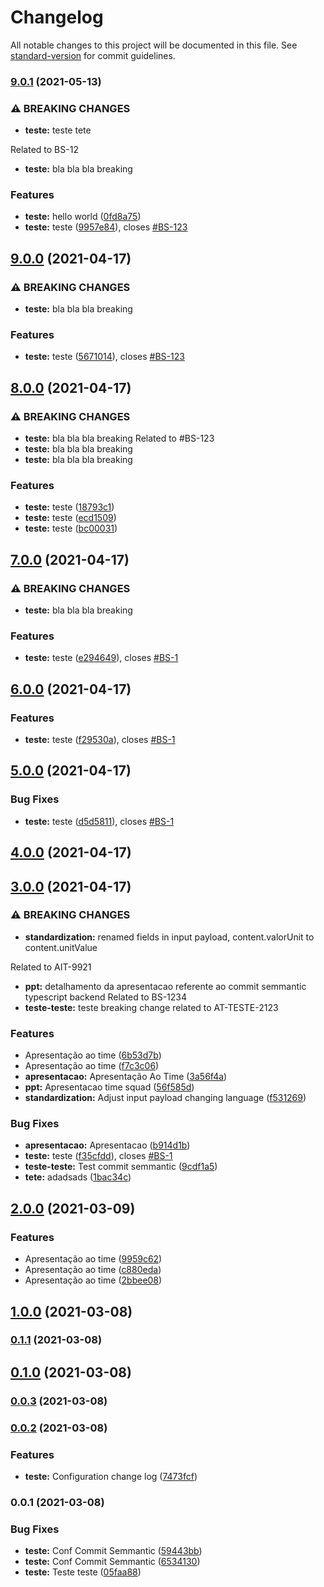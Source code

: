 # Changelog

All notable changes to this project will be documented in this file. See [standard-version](https://github.com/conventional-changelog/standard-version) for commit guidelines.

### [9.0.1](https://github.com/jonathansantana19/commit-semmantic/compare/v9.0.0...v9.0.1) (2021-05-13)


### ⚠ BREAKING CHANGES

* **teste:** teste tete

Related to BS-12
* **teste:** bla bla bla breaking

### Features

* **teste:** hello world ([0fd8a75](https://github.com/jonathansantana19/commit-semmantic/commits/0fd8a753cce88908a4ad2d45fd51826134cd0aeb))
* **teste:** teste ([9957e84](https://github.com/jonathansantana19/commit-semmantic/commits/9957e84791622fd452957874fb039df6be2280c1)), closes [#BS-123](https://github.com/jonathansantana19/commit-semmantic/issues/BS-123)

## [9.0.0](https://github.com/jonathansantana19/commit-semmantic/compare/v8.0.0...v9.0.0) (2021-04-17)


### ⚠ BREAKING CHANGES

* **teste:** bla bla bla breaking

### Features

* **teste:** teste ([5671014](https://github.com/jonathansantana19/commit-semmantic/commits/56710148abd67353349a9f390f742ee283dd92fd)), closes [#BS-123](https://github.com/jonathansantana19/commit-semmantic/issues/BS-123)

## [8.0.0](https://github.com/jonathansantana19/commit-semmantic/compare/v7.0.0...v8.0.0) (2021-04-17)


### ⚠ BREAKING CHANGES

* **teste:** bla bla bla breaking Related to #BS-123
* **teste:** bla bla bla breaking
* **teste:** bla bla bla breaking

### Features

* **teste:** teste ([18793c1](https://github.com/jonathansantana19/commit-semmantic/commits/18793c16839a580a4e855a124845ab3ae580412f))
* **teste:** teste ([ecd1509](https://github.com/jonathansantana19/commit-semmantic/commits/ecd1509677e33e8d710743313c2229d51daf3e77))
* **teste:** teste ([bc00031](https://github.com/jonathansantana19/commit-semmantic/commits/bc00031d372637317310230326731a62058b1c22))

## [7.0.0](https://github.com/jonathansantana19/commit-semmantic/compare/v6.0.0...v7.0.0) (2021-04-17)


### ⚠ BREAKING CHANGES

* **teste:** bla bla bla breaking

### Features

* **teste:** teste ([e294649](https://github.com/jonathansantana19/commit-semmantic/commits/e294649b08801b70a1260f7ba60b69bc3cb459a3)), closes [#BS-1](https://github.com/jonathansantana19/commit-semmantic/issues/BS-1)

## [6.0.0](https://github.com/jonathansantana19/commit-semmantic/compare/v5.0.0...v6.0.0) (2021-04-17)


### Features

* **teste:** teste ([f29530a](https://github.com/jonathansantana19/commit-semmantic/commits/f29530a3034f4f8320176dce4815c30f22026a45)), closes [#BS-1](https://github.com/jonathansantana19/commit-semmantic/issues/BS-1)

## [5.0.0](https://github.com/jonathansantana19/commit-semmantic/compare/v4.0.0...v5.0.0) (2021-04-17)


### Bug Fixes

* **teste:** teste ([d5d5811](https://github.com/jonathansantana19/commit-semmantic/commits/d5d58116ad5fdebbdd0b095961ccb2ef27c5bd67)), closes [#BS-1](https://github.com/jonathansantana19/commit-semmantic/issues/BS-1)

## [4.0.0](https://github.com/jonathansantana19/commit-semmantic/compare/v3.0.0...v4.0.0) (2021-04-17)

## [3.0.0](https://github.com/jonathansantana19/commit-semmantic/compare/v2.0.0...v3.0.0) (2021-04-17)


### ⚠ BREAKING CHANGES

* **standardization:** renamed fields in input payload, content.valorUnit to content.unitValue

Related to AIT-9921
* **ppt:** detalhamento da apresentacao referente ao commit semmantic typescript backend
Related to BS-1234
* **teste-teste:** teste breaking change
related to AT-TESTE-2123

### Features

* Apresentação ao time ([6b53d7b](https://github.com/jonathansantana19/commit-semmantic/commits/6b53d7b7644ddbe2fe639112f8c6e9843eb96dff))
* Apresentação ao time ([f7c3c06](https://github.com/jonathansantana19/commit-semmantic/commits/f7c3c0625c427c6edf0efd93d77de7c8f117ba2f))
* **apresentacao:** Apresentação Ao Time ([3a56f4a](https://github.com/jonathansantana19/commit-semmantic/commits/3a56f4af257b99fad8a07899342481eb72f79a3c))
* **ppt:** Apresentacao time squad ([56f585d](https://github.com/jonathansantana19/commit-semmantic/commits/56f585d30f292e324353ac3ed28b83c622abfaf3))
* **standardization:** Adjust input payload changing language ([f531269](https://github.com/jonathansantana19/commit-semmantic/commits/f5312697edf3d56582b04af1bc01b52aed178073))


### Bug Fixes

* **apresentacao:** Apresentacao ([b914d1b](https://github.com/jonathansantana19/commit-semmantic/commits/b914d1bf2151f0b5c8ab7e15ede47110b49310b8))
* **teste:** teste ([f35cfdd](https://github.com/jonathansantana19/commit-semmantic/commits/f35cfdd2673480570515e334093f943571ab2ea5)), closes [#BS-1](https://github.com/jonathansantana19/commit-semmantic/issues/BS-1)
* **teste-teste:** Test commit semmantic ([9cdf1a5](https://github.com/jonathansantana19/commit-semmantic/commits/9cdf1a51938d6d1682b13e0996eae1ae3a721837))
* **tete:** adadsads ([1bac34c](https://github.com/jonathansantana19/commit-semmantic/commits/1bac34cfe8ba459ec6e0fc5e5f4ace02bb7a61a4))

## [2.0.0](https://github.com/jonathansantana19/commit-semmantic/compare/v1.0.0...v2.0.0) (2021-03-09)


### Features

* Apresentação ao time ([9959c62](https://github.com/jonathansantana19/commit-semmantic/commits/9959c6253867c2e6ee32f639e7c233139a41564a))
* Apresentação ao time ([c880eda](https://github.com/jonathansantana19/commit-semmantic/commits/c880eda36c7a800d252e4391d73eb56a44eb278b))
* Apresentação ao time ([2bbee08](https://github.com/jonathansantana19/commit-semmantic/commits/2bbee086128bd7288e1a247ff0bd564038283174))

## [1.0.0](https://github.com/jonathansantana19/commit-semmantic/compare/v0.1.1...v1.0.0) (2021-03-08)

### [0.1.1](https://github.com/jonathansantana19/commit-semmantic/compare/v0.1.0...v0.1.1) (2021-03-08)

## [0.1.0](https://github.com/jonathansantana19/commit-semmantic/compare/v0.0.3...v0.1.0) (2021-03-08)

### [0.0.3](https://github.com/jonathansantana19/commit-semmantic/compare/v0.0.2...v0.0.3) (2021-03-08)

### [0.0.2](https://github.com/jonathansantana19/commit-semmantic/compare/v0.0.1...v0.0.2) (2021-03-08)


### Features

* **teste:** Configuration change log ([7473fcf](https://github.com/jonathansantana19/commit-semmantic/commits/7473fcfc298e9a65e6a42108b882f88adfcd9bb0))

### 0.0.1 (2021-03-08)


### Bug Fixes

* **teste:** Conf Commit Semmantic ([59443bb](https://github.com/mokkapps/changelog-generator-demo/commits/59443bbc6c31f69b9ad7bccaec3627531b9ebaf7))
* **teste:** Conf Commit Semmantic ([6534130](https://github.com/mokkapps/changelog-generator-demo/commits/65341303d9e85db37ba5154cc964335048d0ce91))
* **teste:** Teste teste ([05faa88](https://github.com/mokkapps/changelog-generator-demo/commits/05faa8825d20620fc592e5329bff36453db00a7a))
